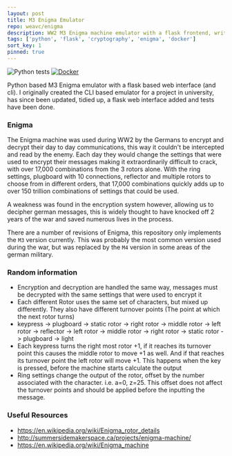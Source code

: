 ```yaml
---
layout: post
title: M3 Enigma Emulator
repo: weavc/enigma
description: WW2 M3 Enigma machine emulator with a flask frontend, written in Python.
tags: ['python', 'flask', 'cryptography', 'enigma', 'docker']
sort_key: 1
pinned: true
---
```


![Python tests](https://github.com/weavc/enigma/workflows/Python%20tests/badge.svg)
[![Docker](https://img.shields.io/badge/docker-releases-blue?logo=docker)](https://github.com/weavc/enigma/packages?ecosystem=docker)

Python based M3 Enigma emulator with a flask based web interface (and cli). I originally created the CLI based emulator for a project in university, has since been updated, tidied up, a flask web interface added and tests have been done.

### Enigma

The Enigma machine was used during WW2 by the Germans to encrypt and decrypt their day to day communications, this way it couldn't be intercepted and read by the enemy. Each day they would change the settings that were used to encrypt their messages making it extraordinarily difficult to crack, with over 17,000 combinations from the 3 rotors alone. With the ring settings, plugboard with 10 connections, reflector and multiple rotors to choose from in different orders, that 17,000 combinations quickly adds up to over 150 trillion combinations of settings that could be used.

A weakness was found in the encryption system however, allowing us to decipher german messages, this is widely thought to have knocked off 2 years of the war and saved numerous lives in the process.

There are a number of revisions of Enigma, this repository only implements the `M3` version currently. This was probably the most common version used during the war, but was replaced by the `M4` version in some areas of the german military.

### Random information

- Encryption and decryption are handled the same way, messages must be decrypted with the same settings that were used to encrypt it
- Each different Rotor uses the same set of characters, but mixed up differently. They also have different turnover points (The point at which the next rotor turns)
- keypress -> plugboard -> static rotor -> right rotor -> middle rotor -> left rotor -> reflector -> left rotor -> middle rotor -> right rotor -> static rotor -> plugboard -> light
- Each keypress turns the right most rotor +1, if it reaches its turnover point this causes the middle rotor to move +1 as well. And if that reaches its turnover point the left rotor will move +1. This happens when the key is pressed, before the machine starts calculate the output
- Ring settings change the output of the rotor, offset by the number associated with the character. i.e. a=0, z=25. This offset does not affect the turnover points and should be applied before the inputting the message.

### Useful Resources

- https://en.wikipedia.org/wiki/Enigma_rotor_details
- http://summersidemakerspace.ca/projects/enigma-machine/
- https://en.wikipedia.org/wiki/Enigma_machine